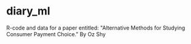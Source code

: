 # diary_ml
R-code and data for a paper entitled:  "Alternative Methods for Studying Consumer Payment Choice." By Oz Shy
